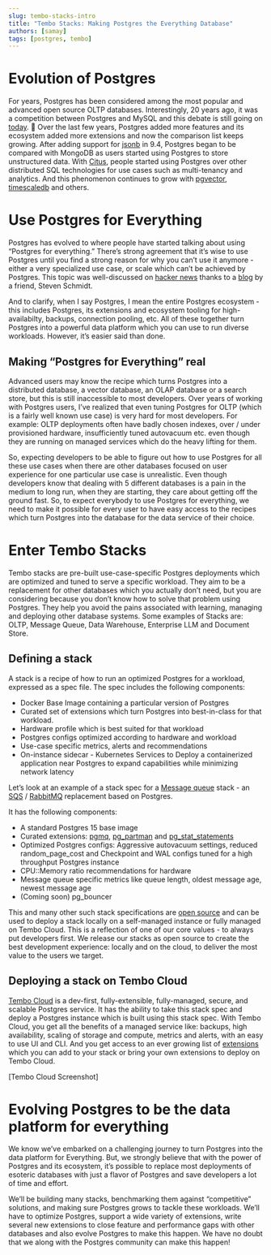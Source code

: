 ```yaml
---
slug: tembo-stacks-intro
title: "Tembo Stacks: Making Postgres the Everything Database"
authors: [samay]
tags: [postgres, tembo]
---
```


# Evolution of Postgres

For years, Postgres has been considered among the most popular and advanced open source OLTP databases. Interestingly, 20 years ago, it was a competition between Postgres and MySQL and this debate is still going on [today](https://news.ycombinator.com/item?id=35906604). 🙂 Over the last few years, Postgres added more features and its ecosystem added more extensions and now the comparison list keeps growing. After adding support for [jsonb](https://www.postgresql.org/docs/release/9.4.0/) in 9.4, Postgres began to be compared with MongoDB as users started using Postgres to store unstructured data. With [Citus](https://github.com/citusdata/citus), people started using Postgres over other distributed SQL technologies for use cases such as multi-tenancy and analytics. And this phenomenon continues to grow with [pgvector](https://github.com/pgvector/pgvector), [timescaledb](https://github.com/timescale/timescaledb) and others.


# Use Postgres for Everything

Postgres has evolved to where people have started talking about using “Postgres for everything.” There’s strong agreement that it’s wise to use Postgres until you find a strong reason for why you can’t use it anymore - either a very specialized use case, or scale which can’t be achieved by Postgres. This topic was well-discussed on [hacker news](https://news.ycombinator.com/item?id=33934139) thanks to a [blog](https://www.amazingcto.com/postgres-for-everything/) by a friend, Steven Schmidt.

And to clarify, when I say Postgres, I mean the entire Postgres ecosystem - this includes Postgres, its extensions and ecosystem tooling for high-availabilty, backups, connection pooling, etc. All of these together turn Postgres into a powerful data platform which you can use to run diverse workloads. However, it’s easier said than done.


## Making “Postgres for Everything” real

Advanced users may know the recipe which turns Postgres into a distributed database, a vector database, an OLAP database or a search store, but this is still inaccessible to most developers. Over years of working with Postgres users, I’ve realized that even tuning Postgres for OLTP (which is a fairly well known use case) is very hard for most developers. For example: OLTP deployments often have badly chosen indexes, over / under provisioned hardware, insufficiently tuned autovacuum etc. even though they are running on managed services which do the heavy lifting for them.

So, expecting developers to be able to figure out how to use Postgres for all these use cases when there are other databases focused on user experience for one particular use case is unrealistic. Even though developers know that dealing with 5 different databases is a pain in the medium to long run, when they are starting, they care about getting off the ground fast. So, to expect everybody to use Postgres for everything, we need to make it possible for every user to have easy access to the recipes which turn Postgres into the database for the data service of their choice.


# Enter Tembo Stacks

Tembo stacks are pre-built use-case-specific Postgres deployments which are optimized and tuned to serve a specific workload. They aim to be a replacement for other databases which you actually don’t need, but you are considering because you don’t know how to solve that problem using Postgres. They help you avoid the pains associated with learning, managing and deploying other database systems. Some examples of Stacks are: OLTP, Message Queue, Data Warehouse, Enterprise LLM and Document Store.


## Defining a stack

A stack is a recipe of how to run an optimized Postgres for a workload, expressed as a spec file. The spec includes the following components:



* Docker Base Image containing a particular version of Postgres
* Curated set of extensions which turn Postgres into best-in-class for that workload.
* Hardware profile which is best suited for that workload
* Postgres configs optimized according to hardware and workload
* Use-case specific metrics, alerts and recommendations
* On-instance sidecar - Kubernetes Services to Deploy a containerized application near Postgres to expand capabilities while minimizing network latency

Let’s look at an example of a stack spec for a [Message queue](https://github.com/tembo-io/tembo-stacks/blob/main/stacks/message_queue.yaml) stack - an [SQS](https://aws.amazon.com/sqs/) / [RabbitMQ](https://www.rabbitmq.com/) replacement based on Postgres.

It has the following components:



* A standard Postgres 15 base image
* Curated extensions: [pgmq](https://github.com/tembo-io/pgmq), [pg_partman](https://github.com/pgpartman/pg_partman) and [pg_stat_statements](https://www.postgresql.org/docs/current/pgstatstatements.html)
* Optimized Postgres configs: Aggressive autovacuum settings, reduced random_page_cost and Checkpoint and WAL configs tuned for a high throughput Postgres instance
* CPU::Memory ratio recommendations for hardware
* Message queue specific metrics like queue length, oldest message age, newest message age
* (Coming soon) pg_bouncer

This and many other such stack specifications are [open source](https://github.com/tembo-io/tembo-stacks) and can be used to deploy a stack locally on a self-managed instance or fully managed on Tembo Cloud. This is a reflection of one of our core values - to always put developers first. We release our stacks as open source to create the best development experience: locally and on the cloud, to deliver the most value to the users we target.


## Deploying a stack on Tembo Cloud

[Tembo Cloud](https://cloud.tembo.io/) is a dev-first, fully-extensible, fully-managed, secure, and scalable Postgres service. It has the ability to take this stack spec and deploy a Postgres instance which is built using this stack spec. With Tembo Cloud, you get all the benefits of a managed service like: backups, high availability, scaling of storage and compute, metrics and alerts, with an easy to use UI and CLI. And you get access to an ever growing list of [extensions](https://pgt.dev/) which you can add to your stack or bring your own extensions to deploy on Tembo Cloud.

[Tembo Cloud Screenshot]


# Evolving Postgres to be the data platform for everything

We know we’ve embarked on a challenging journey to turn Postgres into the data platform for Everything. But, we strongly believe that with the power of Postgres and its ecosystem, it’s possible to replace most deployments of esoteric databases with just a flavor of Postgres and save developers a lot of time and effort.

We’ll be building many stacks, benchmarking them against “competitive” solutions, and making sure Postgres grows to tackle these workloads. We’ll have to optimize Postgres, support a wide variety of extensions, write several new extensions to close feature and performance gaps with other databases and also evolve Postgres to make this happen. We have no doubt that we along with the Postgres community can make this happen!